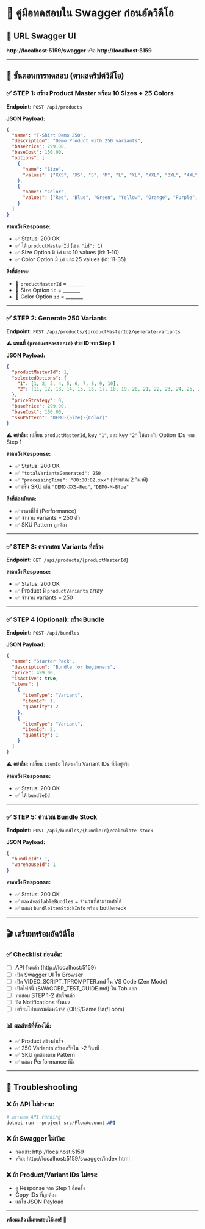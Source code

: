 # 🧪 คู่มือทดสอบใน Swagger ก่อนอัดวิดีโอ

## 🎯 URL Swagger UI
**http://localhost:5159/swagger** หรือ **http://localhost:5159**

---

## 📝 ขั้นตอนการทดสอบ (ตามสคริปต์วิดีโอ)

### ✅ STEP 1: สร้าง Product Master พร้อม 10 Sizes + 25 Colors

**Endpoint:** `POST /api/products`

**JSON Payload:**
```json
{
  "name": "T-Shirt Demo 250",
  "description": "Demo Product with 250 variants",
  "basePrice": 299.00,
  "baseCost": 150.00,
  "options": [
    {
      "name": "Size",
      "values": ["XXS", "XS", "S", "M", "L", "XL", "XXL", "3XL", "4XL", "5XL"]
    },
    {
      "name": "Color",
      "values": ["Red", "Blue", "Green", "Yellow", "Orange", "Purple", "Pink", "Black", "White", "Gray", "Brown", "Navy", "Beige", "Cream", "Olive", "Maroon", "Teal", "Coral", "Mint", "Lavender", "Gold", "Silver", "Copper", "Bronze", "Charcoal"]
    }
  ]
}
```

**คาดหวัง Response:**
- ✅ Status: 200 OK
- ✅ ได้ `productMasterId` (เช่น `"id": 1`)
- ✅ Size Option มี `id` และ 10 values (id: 1-10)
- ✅ Color Option มี `id` และ 25 values (id: 11-35)

**สิ่งที่ต้องจด:**
- 📝 `productMasterId` = _______
- 📝 Size Option `id` = _______
- 📝 Color Option `id` = _______

---

### ✅ STEP 2: Generate 250 Variants

**Endpoint:** `POST /api/products/{productMasterId}/generate-variants`

⚠️ **แทนที่ `{productMasterId}` ด้วย ID จาก Step 1**

**JSON Payload:**
```json
{
  "productMasterId": 1,
  "selectedOptions": {
    "1": [1, 2, 3, 4, 5, 6, 7, 8, 9, 10],
    "2": [11, 12, 13, 14, 15, 16, 17, 18, 19, 20, 21, 22, 23, 24, 25, 26, 27, 28, 29, 30, 31, 32, 33, 34, 35]
  },
  "priceStrategy": 0,
  "basePrice": 299.00,
  "baseCost": 150.00,
  "skuPattern": "DEMO-{Size}-{Color}"
}
```

⚠️ **อย่าลืม:** เปลี่ยน `productMasterId`, key `"1"`, และ key `"2"` ให้ตรงกับ Option IDs จาก Step 1

**คาดหวัง Response:**
- ✅ Status: 200 OK
- ✅ `"totalVariantsGenerated": 250`
- ✅ `"processingTime": "00:00:02.xxx"` (ประมาณ 2 วินาที)
- ✅ เห็น SKU เช่น `"DEMO-XXS-Red"`, `"DEMO-M-Blue"`

**สิ่งที่ต้องสังเกต:**
- ✅ เวลาที่ใช้ (Performance)
- ✅ จำนวน variants = 250 ตัว
- ✅ SKU Pattern ถูกต้อง

---

### ✅ STEP 3: ตรวจสอบ Variants ที่สร้าง

**Endpoint:** `GET /api/products/{productMasterId}`

**คาดหวัง Response:**
- ✅ Status: 200 OK
- ✅ Product มี `productVariants` array
- ✅ จำนวน variants = 250

---

### ✅ STEP 4 (Optional): สร้าง Bundle

**Endpoint:** `POST /api/bundles`

**JSON Payload:**
```json
{
  "name": "Starter Pack",
  "description": "Bundle for beginners",
  "price": 499.00,
  "isActive": true,
  "items": [
    {
      "itemType": "Variant",
      "itemId": 1,
      "quantity": 2
    },
    {
      "itemType": "Variant",
      "itemId": 2,
      "quantity": 1
    }
  ]
}
```

⚠️ **อย่าลืม:** เปลี่ยน `itemId` ให้ตรงกับ Variant IDs ที่มีอยู่จริง

**คาดหวัง Response:**
- ✅ Status: 200 OK
- ✅ ได้ `bundleId`

---

### ✅ STEP 5: คำนวณ Bundle Stock

**Endpoint:** `POST /api/bundles/{bundleId}/calculate-stock`

**JSON Payload:**
```json
{
  "bundleId": 1,
  "warehouseId": 1
}
```

**คาดหวัง Response:**
- ✅ Status: 200 OK
- ✅ `maxAvailableBundles` = จำนวนที่สามารถทำได้
- ✅ แสดง `bundleItemStockInfo` พร้อม bottleneck

---

## 🎬 เตรียมพร้อมอัดวิดีโอ

### ✅ Checklist ก่อนอัด:
- [ ] API รันแล้ว (http://localhost:5159)
- [ ] เปิด Swagger UI ใน Browser
- [ ] เปิด VIDEO_SCRIPT_TPROMPTER.md ใน VS Code (Zen Mode)
- [ ] เปิดไฟล์นี้ (SWAGGER_TEST_GUIDE.md) ใน Tab แยก
- [ ] ทดสอบ STEP 1-2 สำเร็จแล้ว
- [ ] ปิด Notifications ทั้งหมด
- [ ] เตรียมโปรแกรมอัดหน้าจอ (OBS/Game Bar/Loom)

### 📊 ผลลัพธ์ที่ต้องได้:
- ✅ Product สร้างสำเร็จ
- ✅ 250 Variants สร้างเสร็จใน ~2 วินาที
- ✅ SKU ถูกต้องตาม Pattern
- ✅ แสดง Performance ที่ดี

---

## 🔧 Troubleshooting

### ❌ ถ้า API ไม่ทำงาน:
```powershell
# ตรวจสอบ API running
dotnet run --project src/FlowAccount.API
```

### ❌ ถ้า Swagger ไม่เปิด:
- ลองเข้า: http://localhost:5159
- หรือ: http://localhost:5159/swagger/index.html

### ❌ ถ้า Product/Variant IDs ไม่ตรง:
- ดู Response จาก Step 1 อีกครั้ง
- Copy IDs ที่ถูกต้อง
- แก้ไข JSON Payload

---

**พร้อมแล้ว เริ่มทดสอบได้เลย! 🚀**
